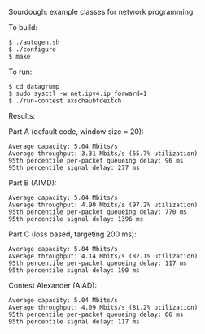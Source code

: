 Sourdough: example classes for network programming

To build:

	$ ./autogen.sh
	$ ./configure
	$ make

To run:

    $ cd datagrump
    $ sudo sysctl -w net.ipv4.ip_forward=1
    $ ./run-contest axschaubtdeitch

Results:

Part A (default code, window size = 20):

    Average capacity: 5.04 Mbits/s
    Average throughput: 3.31 Mbits/s (65.7% utilization)
    95th percentile per-packet queueing delay: 96 ms
    95th percentile signal delay: 277 ms

Part B (AIMD):

    Average capacity: 5.04 Mbits/s
    Average throughput: 4.90 Mbits/s (97.2% utilization)
    95th percentile per-packet queueing delay: 770 ms
    95th percentile signal delay: 1396 ms

Part C (loss based, targeting 200 ms):

    Average capacity: 5.04 Mbits/s
    Average throughput: 4.14 Mbits/s (82.1% utilization)
    95th percentile per-packet queueing delay: 117 ms
    95th percentile signal delay: 190 ms

Contest Alexander (AIAD):

    Average capacity: 5.04 Mbits/s
    Average throughput: 4.09 Mbits/s (81.2% utilization)
    95th percentile per-packet queueing delay: 66 ms
    95th percentile signal delay: 117 ms

